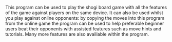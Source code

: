 This program can be used to play the shogi board game with all the features of the game against players on the same device. It can also be used whilst you play against online opponents: by copying the moves into this program from the online game the program can be used to help preferable beginner users beat their opponents with assisted features such as move hints and tutorials.
Many more features are also availiable within the program.
